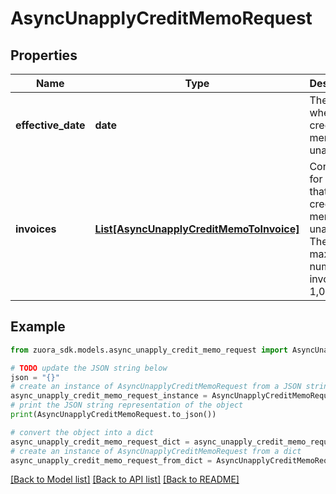 # AsyncUnapplyCreditMemoRequest


## Properties

Name | Type | Description | Notes
------------ | ------------- | ------------- | -------------
**effective_date** | **date** | The date when the credit memo is unapplied.  | [optional] 
**invoices** | [**List[AsyncUnapplyCreditMemoToInvoice]**](AsyncUnapplyCreditMemoToInvoice.md) | Container for invoices that the credit memo is unapplied. The maximum number of invoices is 1,000. | [optional] 

## Example

```python
from zuora_sdk.models.async_unapply_credit_memo_request import AsyncUnapplyCreditMemoRequest

# TODO update the JSON string below
json = "{}"
# create an instance of AsyncUnapplyCreditMemoRequest from a JSON string
async_unapply_credit_memo_request_instance = AsyncUnapplyCreditMemoRequest.from_json(json)
# print the JSON string representation of the object
print(AsyncUnapplyCreditMemoRequest.to_json())

# convert the object into a dict
async_unapply_credit_memo_request_dict = async_unapply_credit_memo_request_instance.to_dict()
# create an instance of AsyncUnapplyCreditMemoRequest from a dict
async_unapply_credit_memo_request_from_dict = AsyncUnapplyCreditMemoRequest.from_dict(async_unapply_credit_memo_request_dict)
```
[[Back to Model list]](../README.md#documentation-for-models) [[Back to API list]](../README.md#documentation-for-api-endpoints) [[Back to README]](../README.md)


